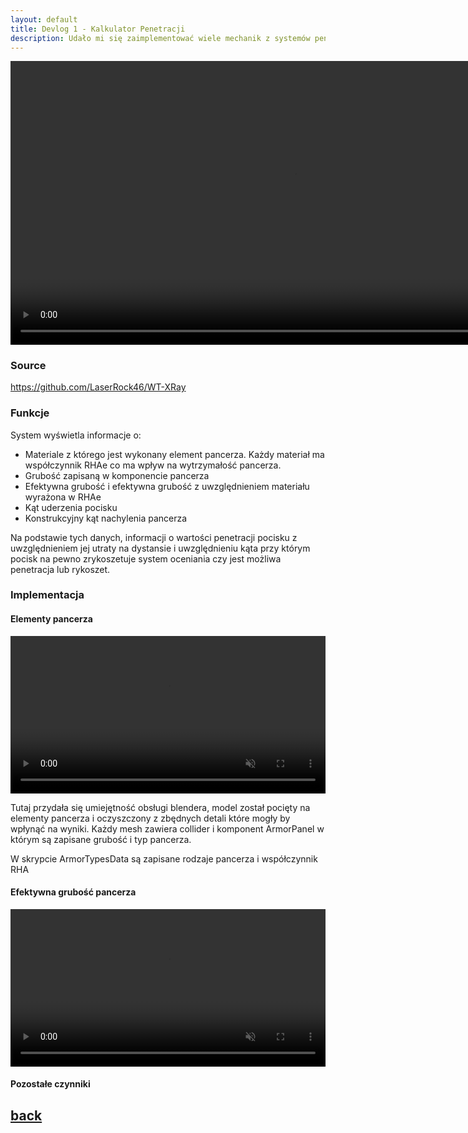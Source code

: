 ```yaml
---
layout: default
title: Devlog 1 - Kalkulator Penetracji
description: Udało mi się zaimplementować wiele mechanik z systemów penetracji War Thunder
---
```



<video width="180%" title="" loop="" autoplay="" playsinline="" muted="true">
<source src="https://v.redd.it/ukg883sa4ni81/DASH_720.mp4" type="video/mp4">
</video>

### Source

https://github.com/LaserRock46/WT-XRay

### Funkcje

System wyświetla informacje o:

* Materiale z którego jest wykonany element pancerza. Każdy materiał ma współczynnik RHAe co ma wpływ na wytrzymałość pancerza.
* Grubość zapisaną w komponencie pancerza
* Efektywna grubość i efektywna grubość z uwzględnieniem materiału wyrażona w RHAe
* Kąt uderzenia pocisku
* Konstrukcyjny kąt nachylenia pancerza

Na podstawie tych danych, informacji o wartości penetracji pocisku z uwzględnieniem jej utraty na dystansie i uwzględnieniu kąta przy którym pocisk na pewno zrykoszetuje system oceniania czy jest możliwa penetracja lub rykoszet.

### Implementacja

#### Elementy pancerza

<video width="100%" title="" loop="" autoplay="" playsinline="" muted="true">
<source src="/docs/assets/videos/Armor Panels.mp4" type="video/mp4">
</video>

Tutaj przydała się umiejętność obsługi blendera, model został pocięty na elementy pancerza i oczyszczony z zbędnych detali które mogły by wpłynąć na wyniki.
Każdy mesh zawiera collider i komponent ArmorPanel w którym są zapisane grubość i typ pancerza.

W skrypcie ArmorTypesData są zapisane rodzaje pancerza i współczynnik RHA
<script src="https://gist.github.com/LaserRock46/0fc301530d2f9433ad49d954d342e1ad"></script>

#### Efektywna grubość pancerza

<video width="100%" title="" loop="" autoplay="" playsinline="" muted="true">
<source src="/docs/assets/videos/Test Effective Thickness.mp4" type="video/mp4">
</video>


#### Pozostałe czynniki



## [back](./)
